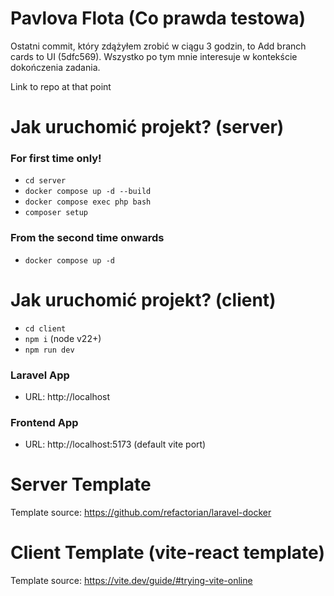 # Pavlova Flota (Co prawda testowa)

Ostatni commit, który zdążyłem zrobić w ciągu 3 godzin, to Add branch cards to UI (5dfc569). Wszystko po tym mnie interesuje w kontekście dokończenia zadania.

<a href="https://github.com/qMaDMaNp/gig-economy-testcase/tree/5dfc5697cb850c15c0210045c7a7f776a7db7aa3"></a>
Link to repo at that point
</a>


# Jak uruchomić projekt? (server) 

### For first time only!
- `cd server`
- `docker compose up -d --build`
- `docker compose exec php bash`
- `composer setup`

### From the second time onwards
- `docker compose up -d`

# Jak uruchomić projekt? (client)
- `cd client`
- `npm i` (node v22+)
- `npm run dev`


### Laravel App
- URL: http://localhost

### Frontend App
- URL: http://localhost:5173 (default vite port)


# Server Template
Template source: https://github.com/refactorian/laravel-docker

# Client Template (vite-react template)
Template source: https://vite.dev/guide/#trying-vite-online